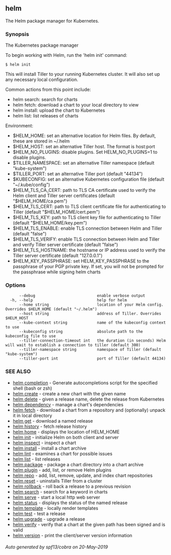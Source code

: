 ## helm

The Helm package manager for Kubernetes.

### Synopsis

The Kubernetes package manager

To begin working with Helm, run the 'helm init' command:

	$ helm init

This will install Tiller to your running Kubernetes cluster.
It will also set up any necessary local configuration.

Common actions from this point include:

- helm search:    search for charts
- helm fetch:     download a chart to your local directory to view
- helm install:   upload the chart to Kubernetes
- helm list:      list releases of charts

Environment:

- $HELM_HOME:           set an alternative location for Helm files. By default, these are stored in ~/.helm
- $HELM_HOST:           set an alternative Tiller host. The format is host:port
- $HELM_NO_PLUGINS:     disable plugins. Set HELM_NO_PLUGINS=1 to disable plugins.
- $TILLER_NAMESPACE:    set an alternative Tiller namespace (default "kube-system")
- $TILLER_PORT:			set an alternative Tiller port (default "44134")
- $KUBECONFIG:          set an alternative Kubernetes configuration file (default "~/.kube/config")
- $HELM_TLS_CA_CERT:    path to TLS CA certificate used to verify the Helm client and Tiller server certificates (default "$HELM_HOME/ca.pem")
- $HELM_TLS_CERT:       path to TLS client certificate file for authenticating to Tiller (default "$HELM_HOME/cert.pem")
- $HELM_TLS_KEY:        path to TLS client key file for authenticating to Tiller (default "$HELM_HOME/key.pem")
- $HELM_TLS_ENABLE:     enable TLS connection between Helm and Tiller (default "false")
- $HELM_TLS_VERIFY:     enable TLS connection between Helm and Tiller and verify Tiller server certificate (default "false")
- $HELM_TLS_HOSTNAME:   the hostname or IP address used to verify the Tiller server certificate (default "127.0.0.1")
- $HELM_KEY_PASSPHRASE: set HELM_KEY_PASSPHRASE to the passphrase of your PGP private key. If set, you will not be prompted for the passphrase while signing helm charts



### Options

```
      --debug                           enable verbose output
  -h, --help                            help for helm
      --home string                     location of your Helm config. Overrides $HELM_HOME (default "~/.helm")
      --host string                     address of Tiller. Overrides $HELM_HOST
      --kube-context string             name of the kubeconfig context to use
      --kubeconfig string               absolute path to the kubeconfig file to use
      --tiller-connection-timeout int   the duration (in seconds) Helm will wait to establish a connection to tiller (default 300)
      --tiller-namespace string         namespace of Tiller (default "kube-system")
      --tiller-port int                 port of Tiller (default 44134)
```

### SEE ALSO

* [helm completion](helm_completion.md)	 - Generate autocompletions script for the specified shell (bash or zsh)
* [helm create](helm_create.md)	 - create a new chart with the given name
* [helm delete](helm_delete.md)	 - given a release name, delete the release from Kubernetes
* [helm dependency](helm_dependency.md)	 - manage a chart's dependencies
* [helm fetch](helm_fetch.md)	 - download a chart from a repository and (optionally) unpack it in local directory
* [helm get](helm_get.md)	 - download a named release
* [helm history](helm_history.md)	 - fetch release history
* [helm home](helm_home.md)	 - displays the location of HELM_HOME
* [helm init](helm_init.md)	 - initialize Helm on both client and server
* [helm inspect](helm_inspect.md)	 - inspect a chart
* [helm install](helm_install.md)	 - install a chart archive
* [helm lint](helm_lint.md)	 - examines a chart for possible issues
* [helm list](helm_list.md)	 - list releases
* [helm package](helm_package.md)	 - package a chart directory into a chart archive
* [helm plugin](helm_plugin.md)	 - add, list, or remove Helm plugins
* [helm repo](helm_repo.md)	 - add, list, remove, update, and index chart repositories
* [helm reset](helm_reset.md)	 - uninstalls Tiller from a cluster
* [helm rollback](helm_rollback.md)	 - roll back a release to a previous revision
* [helm search](helm_search.md)	 - search for a keyword in charts
* [helm serve](helm_serve.md)	 - start a local http web server
* [helm status](helm_status.md)	 - displays the status of the named release
* [helm template](helm_template.md)	 - locally render templates
* [helm test](helm_test.md)	 - test a release
* [helm upgrade](helm_upgrade.md)	 - upgrade a release
* [helm verify](helm_verify.md)	 - verify that a chart at the given path has been signed and is valid
* [helm version](helm_version.md)	 - print the client/server version information

###### Auto generated by spf13/cobra on 20-May-2019
